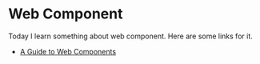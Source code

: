 # Web Component
Today I learn something about web component. Here are some links for it.

- [A Guide to Web Components](http://css-tricks.com/modular-future-web-components/)